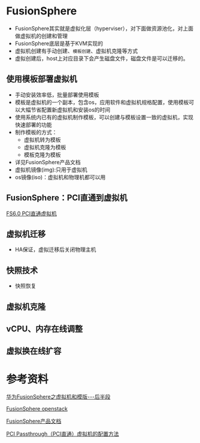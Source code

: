 # FusionSphere
+ FusionSphere其实就是虚拟化层（hyperviser），对下面做资源池化，对上面做虚拟机的创建和管理
+ FusionSphere底层是基于KVM实现的
+ 虚拟机创建有手动创建、`模板创建`、虚拟机克隆等方式
+ 虚拟创建后，host上对应目录下会产生磁盘文件，磁盘文件是可以迁移的。
## 使用模板部署虚拟机
+ 手动安装效率低，批量部署使用模板
+ 模板是虚拟机的一个副本，包含os，应用软件和虚拟机规格配置，使用模板可以大幅节省配置新虚拟机和安装os的时间
+ 使用系统内已有的虚拟机制作模板，可以创建与模板设置一致的虚拟机，实现快速部署的功能
+ 制作模板的方式：
  + 虚拟机转为模板
  + 虚拟机克隆为模板
  + 模板克隆为模板
+ 详见FusionSphere产品文档
+ 虚拟机镜像(img):只用于虚拟机
+ os镜像(iso)：虚拟机和物理机都可以用
## FusionSphere：PCI直通到虚拟机
[FS6.0 PCI直通虚拟机](http://w3.huawei.com/unisearch/index.html?keyword=pci%E7%9B%B4%E9%80%9A%E8%99%9A%E6%8B%9F%E6%9C%BA%E9%85%8D%E7%BD%AE&lang=zh#lang=zh&newKeyword=pci%E7%9B%B4%E9%80%9A%E8%99%9A%E6%8B%9F%E6%9C%BA%E9%85%8D%E7%BD%AE)
## 虚拟机迁移
+ HA保证，虚拟迁移后关闭物理主机
## 快照技术
+ 快照恢复
## 虚拟机克隆
## vCPU、内存在线调整
## 虚拟换在线扩容

# 参考资料
[华为FusionSphere之虚拟机和模版---后半段](https://www.bilibili.com/video/BV1pt411j7pg/?spm_id_from=333.337.search-card.all.click&vd_source=00c7bb189a105f317a347bc7d83911b5)

[FusionSphere openstack](https://www.bilibili.com/video/BV17b411L7iL/?spm_id_from=333.337.search-card.all.click&vd_source=00c7bb189a105f317a347bc7d83911b5)

[FusionSphere产品文档](https://support.huawei.com/hedex/hdx.do?docid=EDOC1100092091&id=ZH-CN_TOPIC_0239789907)

[PCI Passthrough（PCI直通）虚拟机的配置方法](http://3ms.huawei.com/km/blogs/details/5984789)
